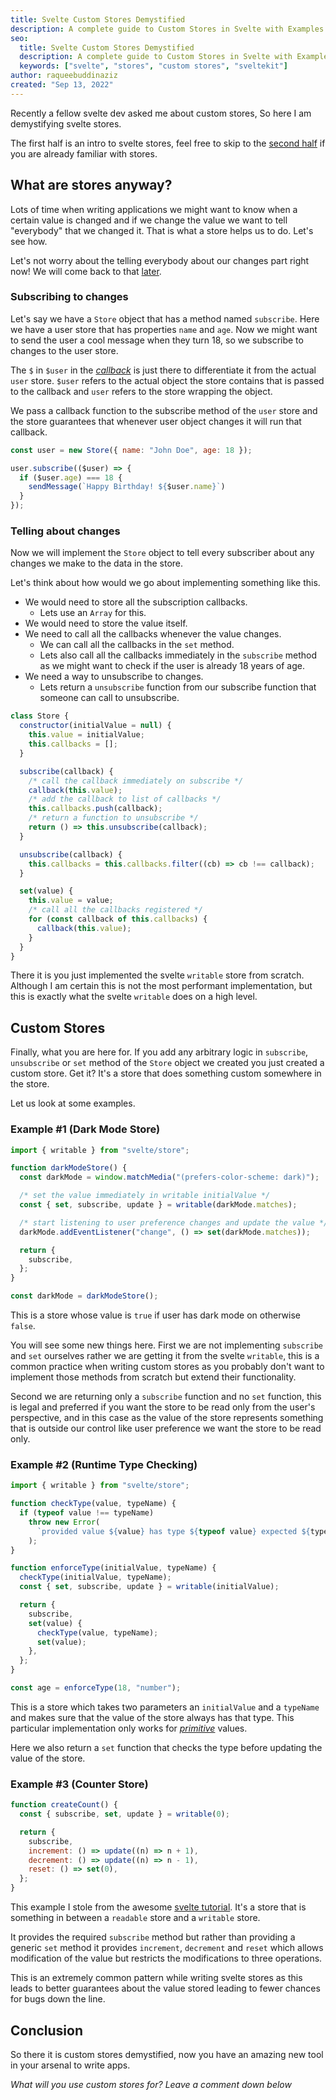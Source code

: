 ```yaml
---
title: Svelte Custom Stores Demystified
description: A complete guide to Custom Stores in Svelte with Examples
seo:
  title: Svelte Custom Stores Demystified
  description: A complete guide to Custom Stores in Svelte with Examples
  keywords: ["svelte", "stores", "custom stores", "sveltekit"]
author: raqueebuddinaziz
created: "Sep 13, 2022"
---
```


Recently a fellow svelte dev asked me about custom stores, So here I am demystifying svelte stores.

The first half is an intro to svelte stores, feel free to skip to the [second half](#custom-stores) if you are already familiar with stores.

## What are stores anyway?

Lots of time when writing applications we might want to know when a certain value is changed and if we change the value we want to tell "everybody" that we changed it.
That is what a store helps us to do. Let's see how.

Let's not worry about the telling everybody about our changes part right now! We will come back to that [later](#telling-about-changes).

### Subscribing to changes

Let's say we have a `Store` object that has a method named `subscribe`. Here we have a user store that has properties `name` and `age`.
Now we might want to send the user a cool message when they turn 18, so we subscribe to changes to the user store.

The `$` in `$user` in the
<dfn>[callback](https://developer.mozilla.org/en-US/docs/Glossary/Callback_function)</dfn>
is just there to differentiate it from the actual `user` store.
`$user` refers to the actual object the store contains that is passed to the callback and `user` refers to the store wrapping the object.

We pass a callback function to the subscribe method of the `user` store and the store guarantees that whenever user object changes it will run that callback.

```javascript
const user = new Store({ name: "John Doe", age: 18 });

user.subscribe(($user) => {
  if ($user.age) === 18 {
    sendMessage(`Happy Birthday! ${$user.name}`)
  }
});
```

### Telling about changes

Now we will implement the `Store` object to tell every subscriber about any changes we make to the data in the store.

Let's think about how would we go about implementing something like this.

- We would need to store all the subscription callbacks.
  - Lets use an `Array` for this.
- We would need to store the value itself.
- We need to call all the callbacks whenever the value changes.
  - We can call all the callbacks in the `set` method.
  - Lets also call all the callbacks immediately in the `subscribe` method as we might want to check if the user is already 18 years of age.
- We need a way to unsubscribe to changes.
  - Lets return a `unsubscribe` function from our subscribe function that someone can call to unsubscribe.

```javascript
class Store {
  constructor(initialValue = null) {
    this.value = initialValue;
    this.callbacks = [];
  }

  subscribe(callback) {
    /* call the callback immediately on subscribe */
    callback(this.value);
    /* add the callback to list of callbacks */
    this.callbacks.push(callback);
    /* return a function to unsubscribe */
    return () => this.unsubscribe(callback);
  }

  unsubscribe(callback) {
    this.callbacks = this.callbacks.filter((cb) => cb !== callback);
  }

  set(value) {
    this.value = value;
    /* call all the callbacks registered */
    for (const callback of this.callbacks) {
      callback(this.value);
    }
  }
}
```

There it is you just implemented the svelte `writable` store from scratch.
Although I am certain this is not the most performant implementation, but this is exactly what the svelte `writable` does on a high level.

## Custom Stores

Finally, what you are here for.
If you add any arbitrary logic in `subscribe`, `unsubscribe` or `set` method of the `Store` object we created you just created a custom store.
Get it? It's a store that does something custom somewhere in the store.

Let us look at some examples.

### Example #1 (Dark Mode Store)

```javascript
import { writable } from "svelte/store";

function darkModeStore() {
  const darkMode = window.matchMedia("(prefers-color-scheme: dark)");

  /* set the value immediately in writable initialValue */
  const { set, subscribe, update } = writable(darkMode.matches);

  /* start listening to user preference changes and update the value */
  darkMode.addEventListener("change", () => set(darkMode.matches));

  return {
    subscribe,
  };
}

const darkMode = darkModeStore();
```

This is a store whose value is `true` if user has dark mode on otherwise `false`.

You will see some new things here.
First we are not implementing `subscribe` and `set` ourselves rather we are getting it from the svelte `writable`, this is a common practice when writing custom stores as you probably don't want to implement those methods from scratch but extend their functionality.

Second we are returning only a `subscribe` function and no `set` function, this is legal and preferred if you want the store to be read only from the user's perspective, and in this case as the value of the store represents something that is outside our control like user preference we want the store to be read only.

### Example #2 (Runtime Type Checking)

```javascript
import { writable } from "svelte/store";

function checkType(value, typeName) {
  if (typeof value !== typeName)
    throw new Error(
      `provided value ${value} has type ${typeof value} expected ${typeName}`
    );
}

function enforceType(initialValue, typeName) {
  checkType(initialValue, typeName);
  const { set, subscribe, update } = writable(initialValue);

  return {
    subscribe,
    set(value) {
      checkType(value, typeName);
      set(value);
    },
  };
}

const age = enforceType(18, "number");
```

This is a store which takes two parameters an `initialValue` and a `typeName` and makes sure that the value of the store always has that type.
This particular implementation only works for
<dfn>[primitive](https://developer.mozilla.org/en-US/docs/Glossary/Primitive)</dfn> values.

Here we also return a `set` function that checks the type before updating the value of the store.

### Example #3 (Counter Store)

```javascript
function createCount() {
  const { subscribe, set, update } = writable(0);

  return {
    subscribe,
    increment: () => update((n) => n + 1),
    decrement: () => update((n) => n - 1),
    reset: () => set(0),
  };
}
```

This example I stole from the awesome [svelte tutorial](https://svelte.dev/tutorial/custom-stores).
It's a store that is something in between a `readable` store and a `writable` store.

It provides the required `subscribe` method but rather than providing a generic `set` method it provides `increment`, `decrement` and `reset` which allows modification of the value but restricts the modifications to three operations.

This is an extremely common pattern while writing svelte stores as this leads to better guarantees about the value stored leading to fewer chances for bugs down the line.

## Conclusion

So there it is custom stores demystified, now you have an amazing new tool in your arsenal to write apps.

_What will you use custom stores for? Leave a comment down below_
